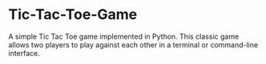 # Tic-Tac-Toe-Game
A simple Tic Tac Toe game implemented in Python. This classic game allows two players to play against each other in a terminal or command-line interface.
